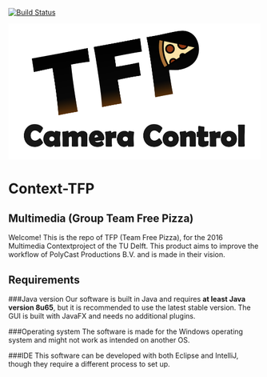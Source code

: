 
[![Build Status](https://travis-ci.org/TH3steven/Context-TFP.svg?branch=master)](https://travis-ci.org/TH3steven/Context-TFP)

![TFP](src/main/resources/logo-TFP.png)

# Context-TFP

## Multimedia (Group Team Free Pizza)
Welcome! This is the repo of TFP (Team Free Pizza), for the 2016 Multimedia Contextproject of the TU Delft.
This product aims to improve the workflow of PolyCast Productions B.V. and is made in their vision.

## Requirements
###Java version
Our software is built in Java and requires **at least Java version 8u65**, but it is recommended to use the latest stable version.
The GUI is built with JavaFX and needs no additional plugins.

###Operating system
The software is made for the Windows operating system and might not work as intended on another OS.

###IDE
This software can be developed with both Eclipse and IntelliJ, though they require a different process to set up.
